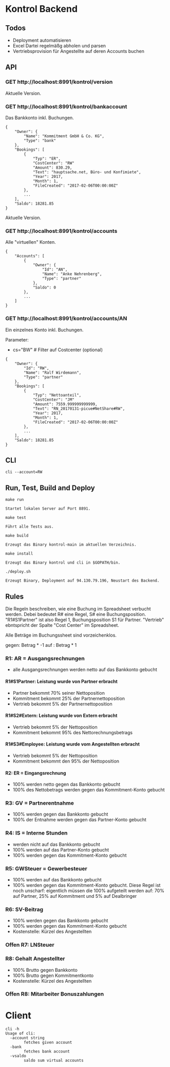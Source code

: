 # Kontrol Backend

## Todos

* Deployment automatisieren
* Excel Dartei regelmäßg abholen und parsen
* Vertriebsprovision für Angestellte auf deren Accounts buchen

## API

### GET http://localhost:8991/kontrol/version

Aktuelle Version.

### GET http://localhost:8991/kontrol/bankaccount

Das Bankkonto inkl. Buchungen.

```
{
    "Owner": {
        "Name": "Kommitment GmbH & Co. KG",
        "Type": "bank"
    },
    "Bookings": [
        {
            "Typ": "ER",
            "CostCenter": "RW"
            "Amount": 830.29,
            "Text": "hauptsache.net, Büro- und Konfimiete",
            "Year": 2017,
            "Month": 1,
            "FileCreated": "2017-02-06T00:00:00Z"
        },
        ...
    ],
    "Saldo": 18281.85
}
```

Aktuelle Version.

### GET http://localhost:8991/kontrol/accounts

Alle "virtuellen" Konten.

```
{
    "Accounts": [
        {
            "Owner": {
                "Id": "AN",
                "Name": "Anke Nehrenberg",
                "Type": "partner"
            },
            "Saldo": 0
        },
        ...
    ]
}
```

### GET http://localhost:8991/kontrol/accounts/AN

Ein einzelnes Konto inkl. Buchungen.

Parameter: 
- cs="BW"   # Filter auf Costcenter (optional)

```
{
    "Owner": {
        "Id": "RW",
        "Name": "Ralf Wirdemann",
        "Type": "partner"
    },
    "Bookings": [
        {
            "Typ": "Nettoanteil",
            "CostCenter": "JM"
            "Amount": 7559.999999999999,
            "Text": "RN_20170131-picue#NetShare#RW",
            "Year": 2017,
            "Month": 1,
            "FileCreated": "2017-02-06T00:00:00Z"
        },
        ...
    ],
    "Saldo": 18281.85
}
```

## CLI

```
cli --account=RW
```

## Run, Test, Build and Deploy

```
make run

Startet lokalen Server auf Port 8891.
```

```
make test

Führt alle Tests aus.
```

```
make build

Erzeugt das Binary kontrol-main im aktuellen Verzeichnis.
```

```
make install

Erzeugt das Binary kontrol und cli in $GOPATH/bin.
```

```
./deploy.sh 

Erzeugt Binary, Deployment auf 94.130.79.196, Neustart des Backend.
```
    
## Rules
Die Regeln beschreiben, wie eine Buchung im Spreadsheet verbucht werden. Debei bedeutet R# eine Regel, S# eine Buchungsposition. "R1#S1Partner" ist also Regel 1, Buchungsposition S1 für Partner. "Vertrieb" ebntspricht der Spalte "Cost Center" im Spreadsheet.

Alle Beträge im Buchungssheet sind vorzeichenklos.

gegen: Betrag * -1
auf  : Betrag * 1

### R1: AR = Ausgangsrechnungen
- alle Ausgangsrechnungen werden netto auf das Bankkonto gebucht

#### R1#S1Partner: Leistung wurde von Partner erbracht
- Partner bekommt 70% seiner Nettoposition
- Kommitment bekommt 25% der Partnernettoposition
- Vertrieb bekommt 5% der Partnernettoposition

#### R1#S2#Extern: Leistung wurde von Extern erbracht
- Vertrieb bekommt 5% der Nettoposition
- Kommitment bekommt 95% des Nettorechnungsbetrags

#### R1#S3#Employee: Leistung wurde vom Angestellten erbracht
- Vertrieb bekommt 5% der Nettoposition
- Kommitment bekommt den 95% der Nettoposition

#### R2: ER = Eingangsrechnung
- 100% werden netto gegen das Bankkonto gebucht
- 100% des Nettobetrags werden gegen das Kommitment-Konto gebucht

### R3: GV = Partnerentnahme
- 100% werden gegen das Bankkonto gebucht
- 100% der Entnahme werden gegen das Partner-Konto gebucht

### R4: IS = Interne Stunden
- werden nicht auf das Bankkonto gebucht
- 100% werden auf das Partner-Konto gebucht
- 100% werden gegen das Kommitment-Konto gebucht

### R5: GWSteuer = Gewerbesteuer
- 100% werden auf das Bankkonto gebucht
- 100% werden gegen das Kommitment-Konto gebucht. Diese Regel ist noch unscharf:
  eigentlich müssen die 100% aufgeteilt werden auf: 70% auf Partner, 25% auf 
  Kommitment und 5% auf Dealbringer

### R6: SV-Beitrag
- 100% werden gegen das Bankkonto gebucht
- 100% werden gegen das Kommitment-Konto gebucht
- Kostenstelle: Kürzel des Angestellten

### Offen R7: LNSteuer

### R8: Gehalt Angestellter
- 100% Brutto gegen Bankkonto
- 100% Brutto gegen Kommitmentkonto
- Kostenstelle: Kürzel des Angestellten

### Offen R8: Mitarbeiter Bonuszahlungen

# Client
```
cli -h
Usage of cli:
  -account string
    	fetches given account
  -bank
    	fetches bank account
  -vsaldo
    	saldo sum virtual accounts
```
